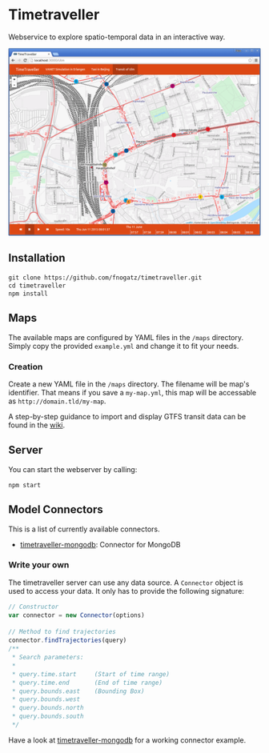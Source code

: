 # Timetraveller

Webservice to explore spatio-temporal data in an interactive way.

![Screenshot](screenshot.png)

## Installation

```shell
git clone https://github.com/fnogatz/timetraveller.git
cd timetraveller
npm install
```

## Maps

The available maps are configured by YAML files in the `/maps` directory. Simply copy the provided `example.yml` and change it to fit your needs.

### Creation

Create a new YAML file in the `/maps` directory. The filename will be map's identifier. That means if you save a `my-map.yml`, this map will be accessable as `http://domain.tld/my-map`.

A step-by-step guidance to import and display GTFS transit data can be found in the [wiki](https://github.com/fnogatz/timetraveller/wiki/Example-Setup-for-GTFS).

## Server

You can start the webserver by calling:

```shell
npm start
```

## Model Connectors

This is a list of currently available connectors.

- [timetraveller-mongodb](https://github.com/fnogatz/timetraveller-mongodb): Connector for MongoDB

### Write your own

The timetraveller server can use any data source. A `Connector` object is used to access your data. It only has to provide the following signature:

```javascript
// Constructor
var connector = new Connector(options)

// Method to find trajectories
connector.findTrajectories(query)
/**
 * Search parameters:
 *
 * query.time.start     (Start of time range)
 * query.time.end       (End of time range)
 * query.bounds.east    (Bounding Box)
 * query.bounds.west
 * query.bounds.north
 * query.bounds.south
 */
```

Have a look at [timetraveller-mongodb](https://github.com/fnogatz/timetraveller-mongodb) for a working connector example.

